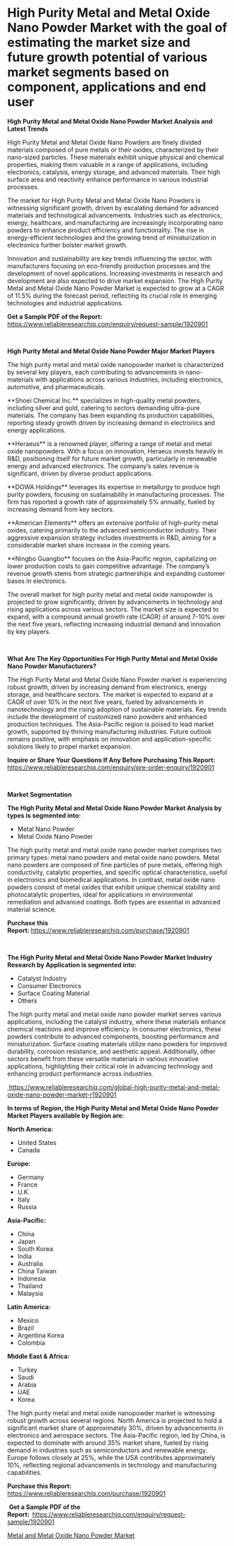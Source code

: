 <p><h1>High Purity Metal and Metal Oxide Nano Powder Market with the goal of estimating the market size and future growth potential of various market segments based on component, applications and end user</h1></p><p><strong>High Purity Metal and Metal Oxide Nano Powder Market Analysis and Latest Trends</strong></p>
<p><p>High Purity Metal and Metal Oxide Nano Powders are finely divided materials composed of pure metals or their oxides, characterized by their nano-sized particles. These materials exhibit unique physical and chemical properties, making them valuable in a range of applications, including electronics, catalysis, energy storage, and advanced materials. Their high surface area and reactivity enhance performance in various industrial processes.</p><p>The market for High Purity Metal and Metal Oxide Nano Powders is witnessing significant growth, driven by escalating demand for advanced materials and technological advancements. Industries such as electronics, energy, healthcare, and manufacturing are increasingly incorporating nano powders to enhance product efficiency and functionality. The rise in energy-efficient technologies and the growing trend of miniaturization in electronics further bolster market growth.</p><p>Innovation and sustainability are key trends influencing the sector, with manufacturers focusing on eco-friendly production processes and the development of novel applications. Increasing investments in research and development are also expected to drive market expansion. The High Purity Metal and Metal Oxide Nano Powder Market is expected to grow at a CAGR of 11.5% during the forecast period, reflecting its crucial role in emerging technologies and industrial applications.</p></p>
<p><strong>Get a Sample PDF of the Report:&nbsp;</strong> <a href="https://www.reliableresearchiq.com/enquiry/request-sample/1920901?utm_campaign=114&utm_medium=2&utm_source=Github&utm_content=ia&utm_term=04022025&utm_id=high-purity-metal-and-metal-oxide-nano-powder">https://www.reliableresearchiq.com/enquiry/request-sample/1920901</a></p>
<p>&nbsp;</p>
<p><strong>High Purity Metal and Metal Oxide Nano Powder Major Market Players</strong></p>
<p><p>The high purity metal and metal oxide nanopowder market is characterized by several key players, each contributing to advancements in nano-materials with applications across various industries, including electronics, automotive, and pharmaceuticals.</p><p>**Shoei Chemical Inc.** specializes in high-quality metal powders, including silver and gold, catering to sectors demanding ultra-pure materials. The company has been expanding its production capabilities, reporting steady growth driven by increasing demand in electronics and energy applications.</p><p>**Heraeus** is a renowned player, offering a range of metal and metal oxide nanopowders. With a focus on innovation, Heraeus invests heavily in R&D, positioning itself for future market growth, particularly in renewable energy and advanced electronics. The company’s sales revenue is significant, driven by diverse product applications.</p><p>**DOWA Holdings** leverages its expertise in metallurgy to produce high purity powders, focusing on sustainability in manufacturing processes. The firm has reported a growth rate of approximately 5% annually, fueled by increasing demand from key sectors.</p><p>**American Elements** offers an extensive portfolio of high-purity metal oxides, catering primarily to the advanced semiconductor industry. Their aggressive expansion strategy includes investments in R&D, aiming for a considerable market share increase in the coming years.</p><p>**Ningbo Guangbo** focuses on the Asia-Pacific region, capitalizing on lower production costs to gain competitive advantage. The company’s revenue growth stems from strategic partnerships and expanding customer bases in electronics.</p><p>The overall market for high purity metal and metal oxide nanopowder is projected to grow significantly, driven by advancements in technology and rising applications across various sectors. The market size is expected to expand, with a compound annual growth rate (CAGR) of around 7-10% over the next five years, reflecting increasing industrial demand and innovation by key players.</p></p>
<p>&nbsp;</p>
<p><strong>What Are The Key Opportunities For High Purity Metal and Metal Oxide Nano Powder Manufacturers?</strong></p>
<p><p>The High Purity Metal and Metal Oxide Nano Powder market is experiencing robust growth, driven by increasing demand from electronics, energy storage, and healthcare sectors. The market is expected to expand at a CAGR of over 10% in the next five years, fueled by advancements in nanotechnology and the rising adoption of sustainable materials. Key trends include the development of customized nano powders and enhanced production techniques. The Asia-Pacific region is poised to lead market growth, supported by thriving manufacturing industries. Future outlook remains positive, with emphasis on innovation and application-specific solutions likely to propel market expansion.</p></p>
<p><strong>Inquire or Share Your Questions If Any Before Purchasing This Report:</strong> <a href="https://www.reliableresearchiq.com/enquiry/pre-order-enquiry/1920901?utm_campaign=114&utm_medium=2&utm_source=Github&utm_content=ia&utm_term=04022025&utm_id=high-purity-metal-and-metal-oxide-nano-powder">https://www.reliableresearchiq.com/enquiry/pre-order-enquiry/1920901</a></p>
<p>&nbsp;</p>
<p><strong>Market Segmentation</strong></p>
<p><strong>The High Purity Metal and Metal Oxide Nano Powder Market Analysis by types is segmented into:</strong></p>
<p><ul><li>Metal Nano Powder</li><li>Metal Oxide Nano Powder</li></ul></p>
<p><p>The high purity metal and metal oxide nano powder market comprises two primary types: metal nano powders and metal oxide nano powders. Metal nano powders are composed of fine particles of pure metals, offering high conductivity, catalytic properties, and specific optical characteristics, useful in electronics and biomedical applications. In contrast, metal oxide nano powders consist of metal oxides that exhibit unique chemical stability and photocatalytic properties, ideal for applications in environmental remediation and advanced coatings. Both types are essential in advanced material science.</p></p>
<p><strong>Purchase this Report:&nbsp;</strong><a href="https://www.reliableresearchiq.com/purchase/1920901?utm_campaign=114&utm_medium=2&utm_source=Github&utm_content=ia&utm_term=04022025&utm_id=high-purity-metal-and-metal-oxide-nano-powder">https://www.reliableresearchiq.com/purchase/1920901</a></p>
<p>&nbsp;</p>
<p><strong>The High Purity Metal and Metal Oxide Nano Powder Market Industry Research by Application is segmented into:</strong></p>
<p><ul><li>Catalyst Industry</li><li>Consumer Electronics</li><li>Surface Coating Material</li><li>Others</li></ul></p>
<p><p>The high purity metal and metal oxide nano powder market serves various applications, including the catalyst industry, where these materials enhance chemical reactions and improve efficiency. In consumer electronics, these powders contribute to advanced components, boosting performance and miniaturization. Surface coating materials utilize nano powders for improved durability, corrosion resistance, and aesthetic appeal. Additionally, other sectors benefit from these versatile materials in various innovative applications, highlighting their critical role in advancing technology and enhancing product performance across industries.</p></p>
<p><a href="https://www.reliableresearchiq.com/global-high-purity-metal-and-metal-oxide-nano-powder-market-r1920901?utm_campaign=114&utm_medium=2&utm_source=Github&utm_content=ia&utm_term=04022025&utm_id=high-purity-metal-and-metal-oxide-nano-powder">&nbsp;https://www.reliableresearchiq.com/global-high-purity-metal-and-metal-oxide-nano-powder-market-r1920901</a></p>
<p><strong>In terms of Region, the High Purity Metal and Metal Oxide Nano Powder Market Players available by Region are:</strong></p>
<p>
    <p> <strong> North America: </strong>
        <ul>
            <li>United States</li>
            <li>Canada</li>
        </ul>
        </p> 
    <p> <strong> Europe: </strong>
        <ul>
            <li>Germany</li>
            <li>France</li>
            <li>U.K.</li>
            <li>Italy</li>
            <li>Russia</li>
        </ul>
        </p> 
    <p> <strong> Asia-Pacific: </strong>
        <ul>
            <li>China</li>
            <li>Japan</li>
            <li>South Korea</li>
            <li>India</li>
            <li>Australia</li>
            <li>China Taiwan</li>
            <li>Indonesia</li>
            <li>Thailand</li>
            <li>Malaysia</li>
        </ul>
        </p> 
    <p> <strong> Latin America: </strong>
        <ul>
            <li>Mexico</li>
            <li>Brazil</li>
            <li>Argentina Korea</li>
            <li>Colombia</li>
        </ul>
        </p> 
    <p> <strong> Middle East & Africa: </strong>
        <ul>
            <li>Turkey</li>
            <li>Saudi</li>
            <li>Arabia</li>
            <li>UAE</li>
            <li>Korea</li>
        </ul>
    </p>
    </p>
<p><p>The high purity metal and metal oxide nanopowder market is witnessing robust growth across several regions. North America is projected to hold a significant market share of approximately 30%, driven by advancements in electronics and aerospace sectors. The Asia-Pacific region, led by China, is expected to dominate with around 35% market share, fueled by rising demand in industries such as semiconductors and renewable energy. Europe follows closely at 25%, while the USA contributes approximately 10%, reflecting regional advancements in technology and manufacturing capabilities.</p></p>
<p><strong>Purchase this Report: </strong><a href="https://www.reliableresearchiq.com/purchase/1920901?utm_campaign=114&utm_medium=2&utm_source=Github&utm_content=ia&utm_term=04022025&utm_id=high-purity-metal-and-metal-oxide-nano-powder">https://www.reliableresearchiq.com/purchase/1920901</a></p>
<p>&nbsp;<strong>Get a Sample PDF of the Report:&nbsp;&nbsp;</strong><a href="https://www.reliableresearchiq.com/enquiry/request-sample/1920901?utm_campaign=114&utm_medium=2&utm_source=Github&utm_content=ia&utm_term=04022025&utm_id=high-purity-metal-and-metal-oxide-nano-powder">https://www.reliableresearchiq.com/enquiry/request-sample/1920901</a></p>
<p><strong></strong></p>
<p><p><a href="https://github.com/FassouRP/Market-Research-Report-List-7/blob/main/metal-and-metal-oxide-nano-powder-market.md?utm_campaign=114&utm_medium=2&utm_source=Github&utm_content=ia&utm_term=04022025&utm_id=high-purity-metal-and-metal-oxide-nano-powder">Metal and Metal Oxide Nano Powder Market</a></p></p>